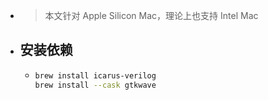 - > 本文针对 Apple Silicon Mac，理论上也支持 Intel Mac
- ## 安装依赖
	- ```bash
	  brew install icarus-verilog
	  brew install --cask gtkwave
	  ```